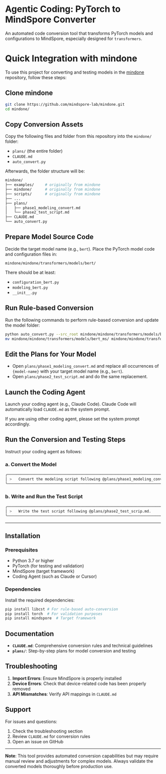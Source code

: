 # Agentic Coding: PyTorch to MindSpore Converter

An automated code conversion tool that transforms PyTorch models and configurations to MindSpore, especially designed for `transformers`.

# Quick Integration with mindone

To use this project for converting and testing models in the [mindone](https://github.com/mindspore-lab/mindone.git) repository, follow these steps:

## Clone mindone
```bash
git clone https://github.com/mindspore-lab/mindone.git
cd mindone/
```

## Copy Conversion Assets
Copy the following files and folder from this repository into the `mindone/` folder:
- `plans/` (the entire folder)
- `CLAUDE.md`
- `auto_convert.py`

Afterwards, the folder structure will be:
```bash
mindone/
├── examples/     # originally from mindone
├── mindone/      # originally from mindone
├── scripts/      # originally from mindone
├── ...
├── plans/
│   ├── phase1_modeling_convert.md
│   └── phase2_test_script.md
├── CLAUDE.md
└── auto_convert.py
```


## Prepare Model Source Code

Decide the target model name (e.g., `bert`).
Place the PyTorch model code and configuration files in:
```
mindone/mindone/transformers/models/bert/
```
There should be at least:
- `configuration_bert.py`
- `modeling_bert.py`
- `__init__.py`

## Run Rule-based Conversion

Run the following commands to perform rule-based conversion and update the model folder:
```bash
python auto_convert.py --src_root mindone/mindone/transformers/models/bert/ --dst_root mindone/mindone/transformers/models/bert_ms/
mv mindone/mindone/transformers/models/bert_ms/ mindone/mindone/transformers/models/bert/
```

## Edit the Plans for Your Model
- Open `plans/phase1_modeling_convert.md` and replace all occurrences of `{model-name}` with your target model name (e.g., `bert`).
- Open `plans/phase2_test_script.md` and do the same replacement.

## Launch the Coding Agent
Launch your coding agent (e.g., Claude Code). Claude Code will automatically load `CLAUDE.md` as the system prompt. 

If you are using other coding agent, please set the system prompt accordingly.

## Run the Conversion and Testing Steps
Instruct your coding agent as follows:

### a. Convert the Model

```bash
╭──────────────────────────────────────────────────────────────────────────────────────────────────────────────────────╮
│ >   Convert the modeling script following @plans/phase1_modeling_convert.md.                                         │
╰──────────────────────────────────────────────────────────────────────────────────────────────────────────────────────╯
```

### b. Write and Run the Test Script

```bash
╭──────────────────────────────────────────────────────────────────────────────────────────────────────────────────────╮
│ >   Write the test script following @plans/phase2_test_scrip.md.                                                     │
╰──────────────────────────────────────────────────────────────────────────────────────────────────────────────────────╯
```

---

## Installation

### Prerequisites
- Python 3.7 or higher
- PyTorch (for testing and validation)
- MindSpore (target framework)
- Coding Agent (such as Claude or Cursor)

### Dependencies
Install the required dependencies:

```bash
pip install libcst # For rule-based auto-conversion
pip install torch  # For validation purposes
pip install mindspore  # Target framework
```

## Documentation

- **`CLAUDE.md`**: Comprehensive conversion rules and technical guidelines
- **`plans/`**: Step-by-step plans for model conversion and testing

## Troubleshooting

1. **Import Errors**: Ensure MindSpore is properly installed
2. **Device Errors**: Check that device-related code has been properly removed
3. **API Mismatches**: Verify API mappings in `CLAUDE.md`

## Support

For issues and questions:
1. Check the troubleshooting section
2. Review `CLAUDE.md` for conversion rules
3. Open an issue on GitHub

---

**Note**: This tool provides automated conversion capabilities but may require manual review and adjustments for complex models. Always validate the converted models thoroughly before production use. 